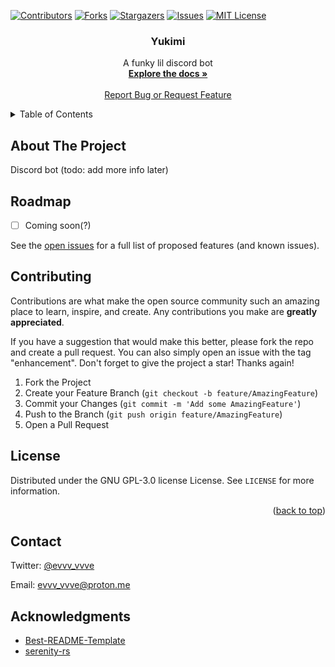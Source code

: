 <!-- Improved compatibility of back to top link: See: https://github.com/othneildrew/Best-README-Template/pull/73 -->
<a name="readme-top"></a>
<!--
*** Thanks for checking out the Best-README-Template. If you have a suggestion
*** that would make this better, please fork the repo and create a pull request
*** or simply open an issue with the tag "enhancement".
*** Don't forget to give the project a star!
*** Thanks again! Now go create something AMAZING! :D
-->



<!-- PROJECT SHIELDS -->
<!--
*** I'm using markdown "reference style" links for readability.
*** Reference links are enclosed in brackets [ ] instead of parentheses ( ).
*** See the bottom of this document for the declaration of the reference variables
*** for contributors-url, forks-url, etc. This is an optional, concise syntax you may use.
*** https://www.markdownguide.org/basic-syntax/#reference-style-links
-->
[![Contributors][contributors-shield]][contributors-url]
[![Forks][forks-shield]][forks-url]
[![Stargazers][stars-shield]][stars-url]
[![Issues][issues-shield]][issues-url]
[![MIT License][license-shield]][license-url]



<!-- project info mumbo jumbo -->
<h3 align="center">Yukimi</h3>

  <p align="center">
    A funky lil discord bot
    <br />
    <a href="https://github.com/evvv-vvve/yukimi/wiki"><strong>Explore the docs »</strong></a>
    <br />
    <br />
    <a href="https://github.com/evvv-vvve/yukimi/issues">Report Bug or Request Feature</a>
  </p>
</div>



<!-- TABLE OF CONTENTS -->
<details>
  <summary>Table of Contents</summary>
  <ol>
    <li>
      <a href="#about-the-project">About The Project</a>
    </li>
    <li>
      <a href="#getting-started">Getting Started</a>
      <ul>
        <li><a href="#prerequisites">Prerequisites</a></li>
        <li><a href="#installation">Installation</a></li>
      </ul>
    </li>
    <li><a href="#usage">Usage</a></li>
    <li><a href="#roadmap">Roadmap</a></li>
    <li><a href="#contributing">Contributing</a></li>
    <li><a href="#license">License</a></li>
    <li><a href="#contact">Contact</a></li>
    <li><a href="#acknowledgments">Acknowledgments</a></li>
  </ol>
</details>



<!-- ABOUT THE PROJECT -->
## About The Project

Discord bot (todo: add more info later)



<!-- ROADMAP -->
## Roadmap

- [ ] Coming soon(?)

See the [open issues](https://github.com/evvv-vvve/yukimi/issues) for a full list of proposed features (and known issues).



<!-- CONTRIBUTING -->
## Contributing

Contributions are what make the open source community such an amazing place to learn, inspire, and create. Any contributions you make are **greatly appreciated**.

If you have a suggestion that would make this better, please fork the repo and create a pull request. You can also simply open an issue with the tag "enhancement".
Don't forget to give the project a star! Thanks again!

1. Fork the Project
2. Create your Feature Branch (`git checkout -b feature/AmazingFeature`)
3. Commit your Changes (`git commit -m 'Add some AmazingFeature'`)
4. Push to the Branch (`git push origin feature/AmazingFeature`)
5. Open a Pull Request



<!-- LICENSE -->
## License

Distributed under the GNU GPL-3.0 license License. See `LICENSE` for more information.

<p align="right">(<a href="#readme-top">back to top</a>)</p>



<!-- CONTACT -->
## Contact

Twitter: [@evvv_vvve](https://twitter.com/evvv_vvve)

Email: evvv_vvve@proton.me



<!-- ACKNOWLEDGMENTS -->
## Acknowledgments

* [Best-README-Template](https://github.com/othneildrew/Best-README-Template)
* [serenity-rs](https://github.com/serenity-rs/serenity)



<!-- MARKDOWN LINKS & IMAGES -->
<!-- https://www.markdownguide.org/basic-syntax/#reference-style-links -->
[contributors-shield]: https://img.shields.io/github/contributors/evvv-vvve/yukimi.svg?style=for-the-badge
[contributors-url]: https://github.com/evvv-vvve/yukimi/graphs/contributors
[forks-shield]: https://img.shields.io/github/forks/evvv-vvve/yukimi.svg?style=for-the-badge
[forks-url]: https://github.com/evvv-vvve/yukimi/network/members
[stars-shield]: https://img.shields.io/github/stars/evvv-vvve/yukimi.svg?style=for-the-badge
[stars-url]: https://github.com/evvv-vvve/yukimi/stargazers
[issues-shield]: https://img.shields.io/github/issues/evvv-vvve/yukimi.svg?style=for-the-badge
[issues-url]: https://github.com/evvv-vvve/yukimi/issues
[license-shield]: https://img.shields.io/github/license/evvv-vvve/yukimi.svg?style=for-the-badge
[license-url]: https://github.com/evvv-vvve/yukimi/blob/main/LICENSE